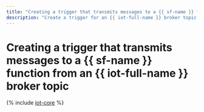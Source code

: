 ```yaml
---
title: "Creating a trigger that transmits messages to a {{ sf-name }} function from an {{ iot-full-name }} broker topic"
description: "Create a trigger for an {{ iot-full-name }} broker topic to process message copies in a {{ sf-name }} function."
---
```


# Creating a trigger that transmits messages to a {{ sf-name }} function from an {{ iot-full-name }} broker topic

{% include [iot-core](../../../_includes/functions/iot-core-trigger-broker-create.md) %}